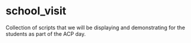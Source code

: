 # school_visit

Collection of scripts that we will be displaying and demonstrating for the students as part of the ACP day.